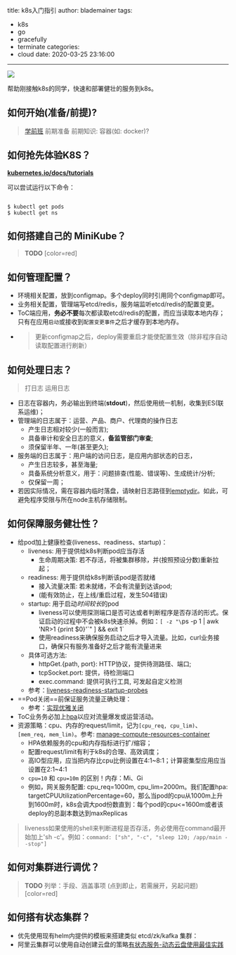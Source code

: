 title: k8s入门指引
author: blademainer
tags:
  - k8s
  - go
  - gracefully
  - terminate
categories:
  - cloud
date: 2020-03-25 23:16:00
---

![](/images/pasted-5.png)

帮助刚接触k8s的同学，快速和部署健壮的服务到k8s。

<!-- more -->

## 如何开始(准备/前提)?

> [<i class="fa fa-external-link fa-lg"></i> 学前班][lnk-kube-basic] 
> 前期准备
> 前期知识: 容器(如: docker)?


## 如何抢先体验K8S？

[<i class="fa fa-external-link fa-lg"></i> **kubernetes.io/docs/tutorials**][lnk-kube-online]

可以尝试运行以下命令：

```shell

$ kubectl get pods
$ kubectl get ns

```

## 如何搭建自己的 MiniKube？

> **TODO**
> [color=red]

## 如何管理配置？
- 环境相关配置，放到configmap。多个deploy同时引用同个configmap即可。
- 业务相关配置，管理端写etcd/redis，服务端监听etcd/redis的配置变更。
- ToC端应用，**务必不要**每次都读取etcd/redis的配置，而应当读取本地内存；只有在应用`启动`或接收到`配置变更事件`之后才缓存到本地内存。
- > 更新configmap之后，deploy需要重启才能使配置生效（除非程序自动读取配置进行刷新）

## 如何处理日志？
> 打日志
> 运用日志

- 日志在容器内，务必输出到终端(**stdout**)，然后使用统一机制，收集到ES(联系运维)；
- 管理端的日志属于：运营、产品、商户、代理商的操作日志
    - 产生日志相对较少(一般而言);
    - 具备审计和安全日志的意义，**备监管部门审查**;
    - 须保留半年、一年(甚至更久);
- 服务端的日志属于：用户端的访问日志，是应用内部状态的日志，
    - 产生日志较多，甚至海量;
    - 具备系统分析意义，用于：问题排查(性能、错误等)、生成统计/分析;
    - 仅保留一周；
- 若因实际情况，需在容器内临时落盘，请映射日志路径到[emptydir][lnk-emptydir]。如此，可避免程序受限与所在node主机存储限制。

## 如何保障服务健壮性？
- 给pod加上健康检查(liveness、readiness、startup)：
  - liveness: 用于提供给k8s判断pod应当存活
    - 生命周期决策: 若不存活，将被集群移除，并(按照预设分数)重新拉起；
  - readiness: 用于提供给k8s判断该pod是否就绪
    - 接入流量决策: 若未就绪，不会有流量到达该pod;
    - (能有效防止，在上线/重启过程，发生504错误)
  - startup: 用于启动*时间较长*的pod
    - liveness可以使用探测端口是否可达或者判断程序是否存活的形式。保证启动的过程中不会被k8s快速杀掉。例如：`[ -z "\`ps -p 1 | awk 'NR>1 {print $0}'\`" ] && exit 1`
    - 使用readiness来确保服务启动之后才导入流量。比如，curl业务接口，确保只有服务准备好之后才能有流量进来
  - 具体可选方法:
    - httpGet.{path, port}: HTTP协议，提供待测路径、端口;
    - tcpSocket.port: 提供，待检测端口
    - exec.command: 提供可执行工具, 可发起自定义检测
  - 参考：[liveness-readiness-startup-probes][lnk-liveness]
- ==Pod关闭==前保证服务流量正确处理：
  - 参考：[实现优雅关闭][lnk-shutdown-gracefully] <i class="fa fa-arrow-left fa-lg"></i>
- ToC业务务必加上[hpa][lnk-hpa]以应对流量爆发或运营活动。
- 资源策略：cpu、内存的request/limit，记为`[cpu_req, cpu_lim)`、`[mem_req, mem_lim)`。参考: [manage-compute-resources-container][lnk-resource-quota]
    - HPA依赖服务的cpu和内存指标进行扩/缩容；
    - 配置request/limit有利于k8s的合理、高效调度；
    - 高IO型应用，应当把内存比cpu比例设置在4:1\~8:1；计算密集型应用应当设置在2:1\~4:1
    - `cpu=10` 和 `cpu=10m` 的区别！内存：Mi、Gi
    - 例如，网关服务配置: cpu_req=1000m, cpu_lim=2000m。我们配置hpa: targetCPUUtilizationPercentage=60，那么当pod的cpu从1000m上升到1600m时，k8s会调大pod份数直到：每个pod的cpu<=1600m或者该deploy的总副本数达到maxReplicas

> liveness如果使用的shell来判断进程是否存活，务必使用在command最开始加上'sh -c'。例如：`command: ["sh", "-c", "sleep 120; /app/main --stop"]`

## 如何对集群进行调优？
> **TODO**
> 列举：手段、涵盖事项
> (点到即止，若需展开，另起问题)
> [color=red]

## 如何搭有状态集群？
- 优先使用现有helm内提供的模板来搭建类似 etcd/zk/kafka 集群：
- 阿里云集群可以使用自动创建云盘的策略[有状态服务-动态云盘使用最佳实践][lnk-aliyun-disk]

[lnk-shutdown-gracefully]: gracefully-terminate "优雅关闭"
[lnk-liveness]: https://kubernetes.io/docs/tasks/configure-pod-container/configure-liveness-readiness-startup-probes/ "liveness-readiness-startup-probes"
[lnk-hpa]: https://kubernetes.io/docs/tasks/run-application/horizontal-pod-autoscale/ "hpa"
[lnk-resource-quota]: https://kubernetes.io/zh/docs/concepts/configuration/manage-compute-resources-container/ "resource-quota"
[lnk-affinity]: https://kubernetes.io/docs/concepts/configuration/assign-pod-node/#an-example-of-a-pod-that-uses-pod-affinity "affinity"
[lnk-emptydir]: https://kubernetes.io/zh/docs/concepts/storage/volumes/#emptydir "emptydir"
[lnk-kube-basic]: https://kubernetes.io/docs/tutorials/kubernetes-basics/ "基础知识"
[lnk-kube-online]: https://kubernetes.io/docs/tutorials/kubernetes-basics/create-cluster/cluster-interactive/ "K8S在线互动"

[lnk-aliyun-disk]: https://help.aliyun.com/document_detail/100457.html
